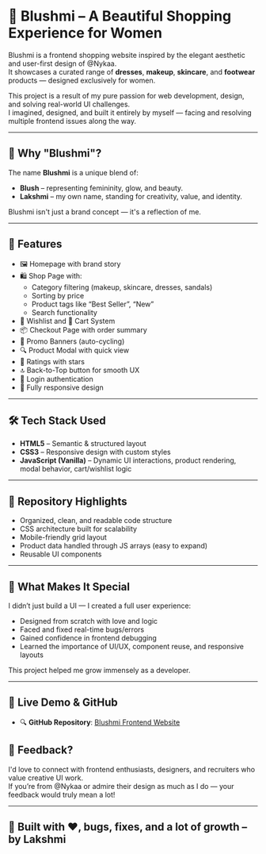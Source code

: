 # 💖 Blushmi – A Beautiful Shopping Experience for Women

Blushmi is a frontend shopping website inspired by the elegant aesthetic and user-first design of @Nykaa.  
It showcases a curated range of **dresses**, **makeup**, **skincare**, and **footwear** products — designed exclusively for women.

This project is a result of my pure passion for web development, design, and solving real-world UI challenges.  
I imagined, designed, and built it entirely by myself — facing and resolving multiple frontend issues along the way.

---

## 🌸 Why "Blushmi"?

The name **Blushmi** is a unique blend of:
- **Blush** – representing femininity, glow, and beauty.
- **Lakshmi** – my own name, standing for creativity, value, and identity.

Blushmi isn't just a brand concept — it's a reflection of me.

---

## 🚀 Features

- 🖼️ Homepage with brand story
- 🛍️ Shop Page with:
  - Category filtering (makeup, skincare, dresses, sandals)
  - Sorting by price
  - Product tags like “Best Seller”, “New”
  - Search functionality
- 💖 Wishlist and 🛒 Cart System
- 📦 Checkout Page with order summary
- 🎁 Promo Banners (auto-cycling)
- 🔍 Product Modal with quick view
- 💫 Ratings with stars
- 🔝 Back-to-Top button for smooth UX
- 🔐 Login authentication
- 📱 Fully responsive design

---

## 🛠️ Tech Stack Used

- **HTML5** – Semantic & structured layout  
- **CSS3** – Responsive design with custom styles  
- **JavaScript (Vanilla)** – Dynamic UI interactions, product rendering, modal behavior, cart/wishlist logic  

---

## 📁 Repository Highlights

- Organized, clean, and readable code structure
- CSS architecture built for scalability
- Mobile-friendly grid layout
- Product data handled through JS arrays (easy to expand)
- Reusable UI components

---

## 🌟 What Makes It Special

I didn’t just build a UI — I created a full user experience:
- Designed from scratch with love and logic
- Faced and fixed real-time bugs/errors
- Gained confidence in frontend debugging
- Learned the importance of UI/UX, component reuse, and responsive layouts

This project helped me grow immensely as a developer.

---

## 🔗 Live Demo & GitHub

- 🔍 **GitHub Repository**: [Blushmi Frontend Website](https://github.com/lakshmii-p/blushmi)  

## 💬 Feedback?

I'd love to connect with frontend enthusiasts, designers, and recruiters who value creative UI work.  
If you’re from @Nykaa or admire their design as much as I do — your feedback would truly mean a lot!

---

## 🙌 Built with ❤️, bugs, fixes, and a lot of growth – by **Lakshmi**
